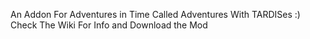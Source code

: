 An Addon For Adventures in Time Called Adventures With TARDISes :)
Check The Wiki For Info and Download the Mod
